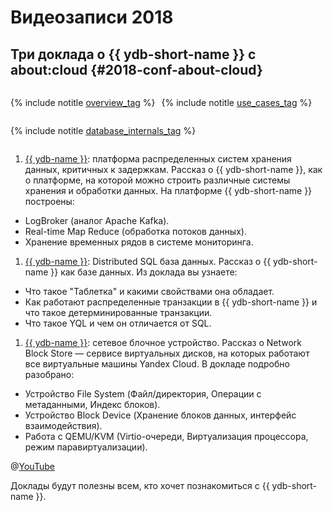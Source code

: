 # Видеозаписи 2018

## Три доклада о {{ ydb-short-name }} с about:cloud {#2018-conf-about-cloud}

<div style="display:flex; flex-direction: row; justify-content: flex-start; flex-wrap: wrap; column-gap: 10px;">

{% include notitle [overview_tag](../_includes/tags.md#overview) %}

{% include notitle [use_cases_tag](../_includes/tags.md#use_cases) %}

{% include notitle [database_internals_tag](../_includes/tags.md#database_internals) %}

</div>

1. [{{ ydb-name }}](https://youtu.be/Kr6WIYPts8I?t=8558): платформа распределенных систем хранения данных, критичных к задержкам. Рассказ о {{ ydb-short-name }}, как о платформе, на которой можно строить различные системы хранения и обработки данных. На платформе {{ ydb-short-name }} построены:

* LogBroker (аналог Apache Kafka).
* Real-time Map Reduce (обработка потоков данных).
* Хранение временных рядов в системе мониторинга.

1. [{{ ydb-name }}](https://youtu.be/Kr6WIYPts8I?t=10550): Distributed SQL база данных. Рассказ о {{ ydb-short-name }} как базе данных. Из доклада вы узнаете:

* Что такое "Таблетка" и какими свойствами она обладает.
* Как работают распределенные транзакции в {{ ydb-short-name }} и что такое детерминированные транзакции.
* Что такое YQL и чем он отличается от SQL.

1. [{{ ydb-name }}](https://youtu.be/Kr6WIYPts8I?t=12861): сетевое блочное устройство. Рассказ о Network Block Store — сервисе виртуальных дисков, на которых работают все виртуальные машины Yandex Cloud. В докладе подробно разобрано:

* Устройство File System (Файл/директория, Операции с метаданными, Индекс блоков).
* Устройство Block Device (Хранение блоков данных, интерфейс взаимодействия).
* Работа с QEMU/KVM (Virtio-очереди, Виртуализация процессора, режим паравиртуализации).

@[YouTube](https://www.youtube.com/watch?v=Kr6WIYPts8I)

Доклады будут полезны всем, кто хочет познакомиться с {{ ydb-short-name }}.